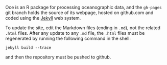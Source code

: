 Oce is an R package for processing oceanographic data, and the ``gh-pages`` git
branch holds the source of its webpage, hosted on github.com and coded using
the [Jekyll](http://jekyllrb.com) web system.

To update the site, edit the Markdown files (ending in `.md`), not the related
`.html` files. After any update to any `.md` file, the `.html` files must be
regenerated by running the following command in the shell:
```
jekyll build --trace
```
and then the repository must be pushed to github.


